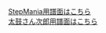 [StepMania用譜面はこちら](https://ux.getuploader.com/godofmegane_stepmania/)  
[太鼓さん次郎用譜面はこちら](https://ux.getuploader.com/godofmegane_taiko/)
